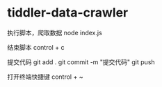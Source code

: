 # tiddler-data-crawler

执行脚本，爬取数据
node index.js

结束脚本
control + c

提交代码
git add .
git commit -m "提交代码"
git push

打开终端快捷键
control + ~

